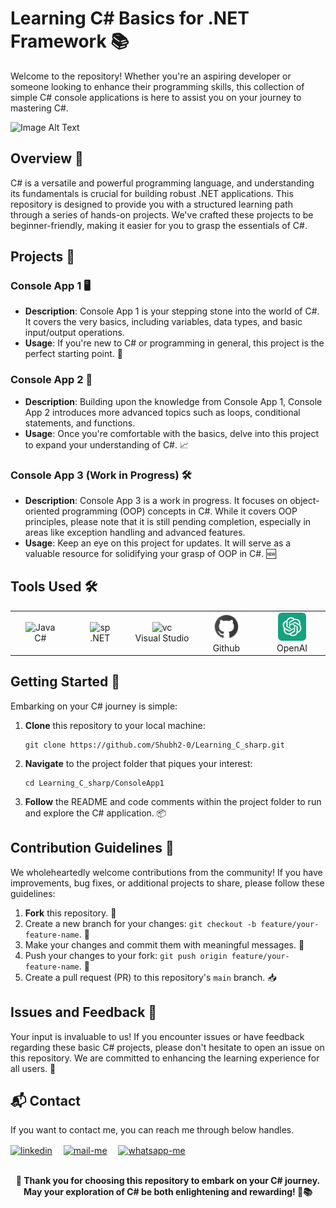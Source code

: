 # Learning C# Basics for .NET Framework 📚

Welcome to the repository! Whether you're an aspiring developer or someone looking to enhance their programming skills, this collection of simple C# console applications is here to assist you on your journey to mastering C#.

![Image Alt Text](https://mmcgbl.com/wp-content/uploads/2022/03/csharpapp_work.png)


## Overview 🌟

C# is a versatile and powerful programming language, and understanding its fundamentals is crucial for building robust .NET applications. This repository is designed to provide you with a structured learning path through a series of hands-on projects. We've crafted these projects to be beginner-friendly, making it easier for you to grasp the essentials of C#.

## Projects 📂

### Console App 1 🖥️
- **Description**: Console App 1 is your stepping stone into the world of C#. It covers the very basics, including variables, data types, and basic input/output operations.
- **Usage**: If you're new to C# or programming in general, this project is the perfect starting point. 🏁

### Console App 2 🚀
- **Description**: Building upon the knowledge from Console App 1, Console App 2 introduces more advanced topics such as loops, conditional statements, and functions.
- **Usage**: Once you're comfortable with the basics, delve into this project to expand your understanding of C#. 📈

### Console App 3 (Work in Progress) 🛠️
- **Description**: Console App 3 is a work in progress. It focuses on object-oriented programming (OOP) concepts in C#. While it covers OOP principles, please note that it is still pending completion, especially in areas like exception handling and advanced features.
- **Usage**: Keep an eye on this project for updates. It will serve as a valuable resource for solidifying your grasp of OOP in C#. 🆕

## Tools Used 🛠️

<table align="center">
  <tr>
    <td align="center" width="170">
      <img src="https://imgs.search.brave.com/TRh9uxeBty5GS9oLZAnDD8XgQijKyZ6kjQtcdv6Q4jA/rs:fit:860:0:0/g:ce/aHR0cHM6Ly9zdGF0/aWMtMDAuaWNvbmR1/Y2suY29tL2Fzc2V0/cy4wMC9jLXNoYXJw/LWljb24tMjI4eDI1/Ni05bnVidzR6Ny5w/bmc" width="48" height="48" alt="Java" />
      <br>C#
    </td>
    <td align="center" width="170">
      <img src="https://imgs.search.brave.com/vcq9uOFuBLCG2LvJDj9cAyExiAE5tcvy0qwwiAaSbl8/rs:fit:860:0:0/g:ce/aHR0cHM6Ly9zdGF0/aWMtMDAuaWNvbmR1/Y2suY29tL2Fzc2V0/cy4wMC9kb3RuZXQt/aWNvbi0yNTZ4MjU2/LW96dmp3czdvLnBu/Zw" width="45" height="45" alt="sp" />
      <br>.NET
    </td>
    <td align="center" width="170">
      <img src="https://imgs.search.brave.com/Fw4B16siSe3j5obVoLz1KROGH0akLK3hwfWnU-A2aEk/rs:fit:860:0:0/g:ce/aHR0cHM6Ly93d3cu/aW5jcmVkaWJ1aWxk/LmNvbS93cC1jb250/ZW50L3VwbG9hZHMv/MjAyMS8wMy9WUzAx/LnBuZw" width="45" height="45" alt="vc" />
      <br>Visual Studio
    </td>
    <td align="center" width="170">
      <img src="https://github.com/Shubh2-0/Shubh2-0/blob/main/Images/github.png" width="45" height="45" alt="ss" />
      <br>Github
    </td>
    <td align="center" width="170">
      <img src="https://github.com/Shubh2-0/Shubh2-0/blob/main/Images/openAI.png" width="45" height="45" alt="ss" />
      <br>OpenAI
    </td>
  </tr>
</table>


## Getting Started 🏁

Embarking on your C# journey is simple:

1. **Clone** this repository to your local machine:
   ```
   git clone https://github.com/Shubh2-0/Learning_C_sharp.git
   ```

2. **Navigate** to the project folder that piques your interest:
   ```
   cd Learning_C_sharp/ConsoleApp1
   ```

3. **Follow** the README and code comments within the project folder to run and explore the C# application. 📦

## Contribution Guidelines 🤝

We wholeheartedly welcome contributions from the community! If you have improvements, bug fixes, or additional projects to share, please follow these guidelines:

1. **Fork** this repository. 🍴
2. Create a new branch for your changes: `git checkout -b feature/your-feature-name`. 🌿
3. Make your changes and commit them with meaningful messages. 💬
4. Push your changes to your fork: `git push origin feature/your-feature-name`. 🚀
5. Create a pull request (PR) to this repository's `main` branch. 📥

## Issues and Feedback 📢

Your input is invaluable to us! If you encounter issues or have feedback regarding these basic C# projects, please don't hesitate to open an issue on this repository. We are committed to enhancing the learning experience for all users. 🙌


## 📬 Contact

If you want to contact me, you can reach me through below handles.

 <p align="left">
  <a href="https://www.linkedin.com/in/shubham-bhati-787319213/" target="_blank"><img align="center" src="https://skillicons.dev/icons?i=linkedin" width="40px" alt="linkedin" /></a>&emsp;
  <a title="shubhambhati226@gmail.com" href="mailto:shubhambhati226@gmail.com" target="_blank"><img align="center"  src="https://cdn-icons-png.flaticon.com/128/888/888853.png"  width="40px"   alt="mail-me" /></a>&emsp;
  <a href="https://wa.me/+916232133187" target="blank"><img align="center" src="https://media2.giphy.com/media/Q8I2fYA773h5wmQQcR/giphy.gif" width="40px"  alt="whatsapp-me" /></a>&emsp;	
 </p>

<br>

<div align="center">
  <strong>🚀 
Thank you for choosing this repository to embark on your C# journey. May your exploration of C# be both enlightening and rewarding! 🚀📚
</strong>
</div>

